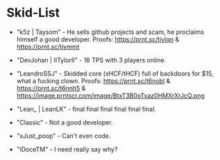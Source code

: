 # Skid-List
* "k5z | Taysom" - He sells github projects and scam, he proclaims himself a good developer. Proofs: https://prnt.sc/tjvlqn & https://prnt.sc/tjvmmt

* "DevJohan | IITylorII" - 18 TPS with 3 players online.

* "LeandroSSJ" - Skidded core (xHCF/tHCF) full of backdoors for $15, what a fucking clown. Proofs: https://prnt.sc/t6nobl & https://prnt.sc/t6nnh5 & https://image.prntscr.com/image/BtxT3B0oTxaz0HMXrXrJcQ.png

* "Lean_ | LeanLK" - final final final final final final.

* "Classic" - Not a good developer.

* "xJust_poop" - Can't even code.
* "iDoceTM" - I need really say why?
